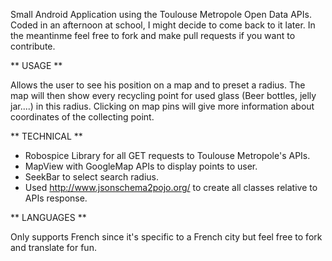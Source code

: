 

Small Android Application using the Toulouse Metropole Open Data APIs. Coded in an afternoon at school, 
I might decide to come back to it later. In the meantinme feel free to fork and make pull requests if you
want to contribute.

** USAGE **

Allows the user to see his position on a map and to preset a radius. The map will then show every recycling point for used 
glass (Beer bottles, jelly jar....) in this radius. Clicking on map pins will give more information about coordinates of the 
collecting point.


** TECHNICAL **

- Robospice Library for all GET requests to Toulouse Metropole's APIs.
- MapView with GoogleMap APIs to display points to user.
- SeekBar to select search radius.
- Used http://www.jsonschema2pojo.org/ to create all classes relative to APIs response.

** LANGUAGES **

Only supports French since it's specific to a French city but feel free to fork and translate for fun.
